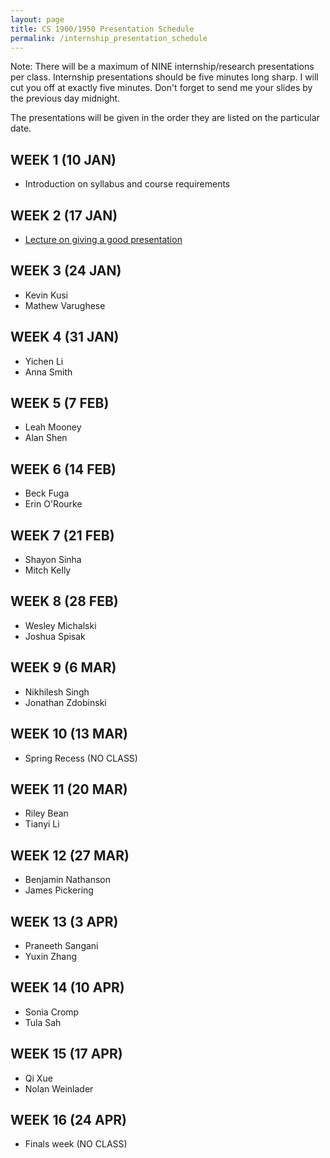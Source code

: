 ```yaml
---
layout: page
title: CS 1900/1950 Presentation Schedule
permalink: /internship_presentation_schedule
---
```


Note: There will be a maximum of NINE internship/research presentations per class. Internship presentations should be five minutes long sharp.  I will cut you off at exactly five minutes.  Don't forget to send me your slides by the previous day midnight.

The presentations will be given in the order they are listed on the particular date.

## WEEK 1 (10 JAN)

* Introduction on syllabus and course requirements

## WEEK 2 (17 JAN)

* [Lecture on giving a good presentation]({{site.baseurl}}/lectures/lecture-on-presentations-internship.pdf)

## WEEK 3 (24 JAN)
  
* Kevin Kusi
* Mathew Varughese

## WEEK 4 (31 JAN)

* Yichen Li
* Anna Smith

## WEEK 5 (7 FEB)

* Leah Mooney
* Alan Shen

## WEEK 6 (14 FEB)

* Beck Fuga
* Erin O'Rourke

## WEEK 7 (21 FEB)

* Shayon Sinha
* Mitch Kelly

## WEEK 8 (28 FEB)

* Wesley Michalski
* Joshua Spisak

## WEEK 9 (6 MAR)

* Nikhilesh Singh
* Jonathan Zdobinski

## WEEK 10 (13 MAR)

* Spring Recess (NO CLASS)

## WEEK 11 (20 MAR)

* Riley Bean  
* Tianyi Li

## WEEK 12 (27 MAR)

* Benjamin Nathanson
* James Pickering

## WEEK 13 (3 APR)

* Praneeth Sangani
* Yuxin Zhang

## WEEK 14 (10 APR)

* Sonia Cromp
* Tula Sah

## WEEK 15 (17 APR)

* Qi Xue
* Nolan Weinlader

## WEEK 16 (24 APR)

* Finals week (NO CLASS)
